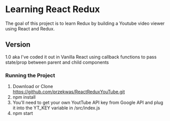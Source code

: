 # Learning React Redux

The goal of this project is to learn Redux by building a Youtube video viewer using React and Redux.

## Version
1.0 aka I've coded it out in Vanilla React using callback functions to pass state/prop between parent and child components


### Running the Project

1) Download or Clone https://github.com/przekwas/ReactReduxYouTube.git
2) npm install
3) You'll need to get your own YoutTube API key from Google API and plug it into the YT_KEY variable in  /src/index.js
4) npm start

